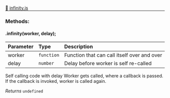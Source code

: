 <div class="mb-0">
    🔗 <a class="source-code" target="_blank"
        href="https://github.com/OpenHausIO/backend/blob/dev&#x2F;helper&#x2F;infinity.js">infinity.js</a>
</div>
<hr style="margin: 0 !important" />

<!-- CLASS -->

<!-- GENERAL -->
<!-- CLASS -->



<!-- METHODS -->
### Methods:
####  .infinity(worker, delay);  

| Parameter | Type       | Description    |
| :-------- | :--------- |:------------- |
| worker | `function` |  Function that can call itself over and over |
| delay | `number` |  Delay before worker is self re-called |


Self calling code with delay
Worker gets called, where a callback is passed.
If the callback is invoked, worker is called again.


*Returns*   `undefined`   


<!-- LINKS -->
<!-- LINKS -->

<!-- METHODS -->



<!-- DESCRIPTION -->
<!-- DESCRIPTION -->